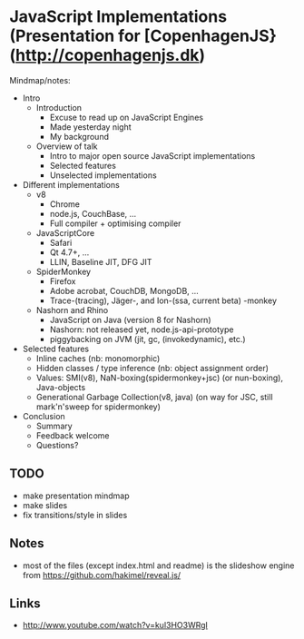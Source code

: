 # JavaScript Implementations (Presentation for [CopenhagenJS}(http://copenhagenjs.dk)

Mindmap/notes:


- Intro
    - Introduction
        - Excuse to read up on JavaScript Engines
        - Made yesterday night
        - My background
    - Overview of talk
        - Intro to major open source JavaScript implementations
        - Selected features
        - Unselected implementations
- Different implementations
    - v8
        - Chrome
        - node.js, CouchBase, ...
        - Full compiler + optimising compiler
    - JavaScriptCore
        - Safari
        - Qt 4.7+, ...
        - LLIN, Baseline JIT, DFG JIT
    - SpiderMonkey
        - Firefox
        - Adobe acrobat, CouchDB, MongoDB, ...
        - Trace-(tracing), Jäger-, and  Ion-(ssa, current beta) -monkey
    - Nashorn and Rhino
        - JavaScript on Java (version 8 for Nashorn)
        - Nashorn: not released yet, node.js-api-prototype
        - piggybacking on JVM (jit, gc, (invokedynamic), etc.)
- Selected features
    - Inline caches (nb: monomorphic)
    - Hidden classes / type inference (nb: object assignment order)
    - Values: SMI(v8), NaN-boxing(spidermonkey+jsc) (or nun-boxing), Java-objects
    - Generational Garbage Collection(v8, java) (on way for JSC, still mark'n'sweep for spidermonkey)
- Conclusion
    - Summary
    - Feedback welcome
    - Questions?

## TODO

- make presentation mindmap
- make slides
- fix transitions/style in slides

## Notes

- most of the files (except index.html and readme) is the slideshow engine from https://github.com/hakimel/reveal.js/
## Links

- http://www.youtube.com/watch?v=kul3HO3WRgI
